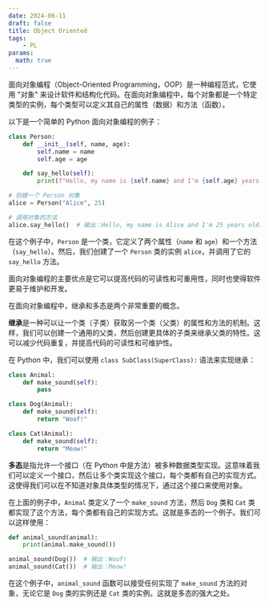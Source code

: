 ```yaml
---
date: 2024-06-11
draft: false
title: Object Oriented
tags: 
    - PL
params:
  math: true
---
```



面向对象编程（Object-Oriented Programming，OOP）是一种编程范式，它使用 "对象" 来设计软件和结构化代码。在面向对象编程中，每个对象都是一个特定类型的实例，每个类型可以定义其自己的属性（数据）和方法（函数）。

以下是一个简单的 Python 面向对象编程的例子：

```python
class Person:
    def __init__(self, name, age):
        self.name = name
        self.age = age

    def say_hello(self):
        print(f"Hello, my name is {self.name} and I'm {self.age} years old.")

# 创建一个 Person 对象
alice = Person("Alice", 25)

# 调用对象的方法
alice.say_hello()  # 输出：Hello, my name is Alice and I'm 25 years old.
```

在这个例子中，`Person` 是一个类，它定义了两个属性（`name` 和 `age`）和一个方法（`say_hello`）。然后，我们创建了一个 `Person` 类的实例 `alice`，并调用了它的 `say_hello` 方法。

面向对象编程的主要优点是它可以提高代码的可读性和可重用性，同时也使得软件更易于维护和开发。



在面向对象编程中，继承和多态是两个非常重要的概念。

**继承**是一种可以让一个类（子类）获取另一个类（父类）的属性和方法的机制。这样，我们可以创建一个通用的父类，然后创建更具体的子类来继承父类的特性。这可以减少代码重复，并提高代码的可读性和可维护性。

在 Python 中，我们可以使用 `class SubClass(SuperClass):` 语法来实现继承：

```python
class Animal:
    def make_sound(self):
        pass

class Dog(Animal):
    def make_sound(self):
        return "Woof!"

class Cat(Animal):
    def make_sound(self):
        return "Meow!"
```

**多态**是指允许一个接口（在 Python 中是方法）被多种数据类型实现。这意味着我们可以定义一个接口，然后让多个类实现这个接口，每个类都有自己的实现方式。这使得我们可以在不知道对象具体类型的情况下，通过这个接口来使用对象。

在上面的例子中，`Animal` 类定义了一个 `make_sound` 方法，然后 `Dog` 类和 `Cat` 类都实现了这个方法，每个类都有自己的实现方式。这就是多态的一个例子。我们可以这样使用：

```python
def animal_sound(animal):
    print(animal.make_sound())

animal_sound(Dog())  # 输出：Woof!
animal_sound(Cat())  # 输出：Meow!
```

在这个例子中，`animal_sound` 函数可以接受任何实现了 `make_sound` 方法的对象，无论它是 `Dog` 类的实例还是 `Cat` 类的实例。这就是多态的强大之处。